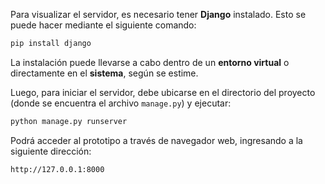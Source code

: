 Para visualizar el servidor, es necesario tener **Django** instalado. Esto se puede hacer mediante el siguiente comando:

```bash
pip install django
```

La instalación puede llevarse a cabo dentro de un **entorno virtual** o directamente en el **sistema**, según se estime.

Luego, para iniciar el servidor, debe ubicarse en el directorio del proyecto (donde se encuentra el archivo `manage.py`) y ejecutar:

```bash
python manage.py runserver
```

Podrá acceder al prototipo a través de navegador web, ingresando a la siguiente dirección:

```
http://127.0.0.1:8000
```

